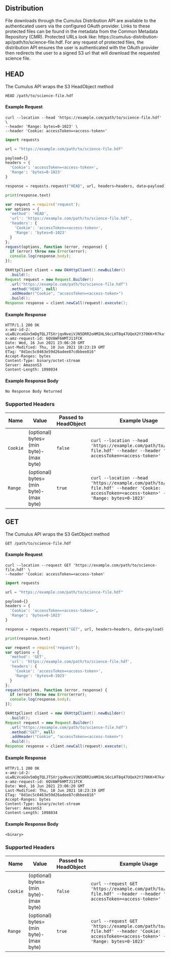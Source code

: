 ## Distribution

File downloads through the Cumulus Distribution API are available to the authenticated users via the configured OAuth provider.  Links to these protected files can be found in the metadata from the Common Metadata Repository (CMR).  Protected URLs look like: https://cumulus-distribution-api/path/to/science-file.hdf. For any request of protected files, the distribution API ensures the user is authenticated with the OAuth provider then redirects the user to a signed S3 url that will download the requested science file.


## HEAD
The Cumulus API wraps the S3 HeadObject method

```endpoint
HEAD /path/to/science-file.hdf
```

#### Example Request
```curl
curl --location --head 'https://example.com/path/to/science-file.hdf' \
--header 'Range: bytes=0-1023' \
--header 'Cookie: accessToken=<access-token>'
```

```python
import requests

url = "https://example.com/path/to/science-file.hdf"

payload={}
headers = {
  'Cookie': 'accessToken=<access-token>', 
  'Range': 'bytes=0-1023'
}

response = requests.request("HEAD", url, headers=headers, data=payload)

print(response.text)

```

```javascript
var request = require('request');
var options = {
  'method': 'HEAD',
  'url': 'https://example.com/path/to/science-file.hdf',
  'headers': {
    'Cookie': 'accessToken=<access-token>', 
    'Range': 'bytes=0-1023'
  }
};
request(options, function (error, response) {
  if (error) throw new Error(error);
  console.log(response.body);
});

```

```java
OkHttpClient client = new OkHttpClient().newBuilder()
  .build();
Request request = new Request.Builder()
  .url("https://example.com/path/to/science-file.hdf")
  .method("HEAD", null)
  .addHeader("Cookie", "accessToken=<access-token>")
  .build();
Response response = client.newCall(request).execute();

```
#### Example Response
```http
HTTP/1.1 200 OK
x-amz-id-2: uLwBLVcaGUv5mDgTQLJTSXrjqxNveiVJN5DRR2oHMIHLS6cLHT8q47UQeX2Y370KK+R7kafhmzE=
x-amz-request-id: 6QVAWF6HMTJ11FCK
Date: Wed, 16 Jun 2021 23:06:20 GMT
Last-Modified: Thu, 10 Jun 2021 18:23:19 GMT
ETag: "8d1ec5c0463e59d26adee87cdbbee816"
Accept-Ranges: bytes
Content-Type: binary/octet-stream
Server: AmazonS3
Content-Length: 1098034
```

#### Example Response Body
```http
No Response Body Returned
```

### Supported Headers
Name | Value | Passed to HeadObject | Example Usage
---|---|---|---
`Cookie` | (optional) bytes=(min byte)-(max byte) | `false` | `curl --location --head 'https://example.com/path/to/science-file.hdf' --header --header 'Cookie: accessToken=<access-token>'`
`Range` | (optional) bytes=(min byte)-(max byte) | `true` | `curl --location --head 'https://example.com/path/to/science-file.hdf' --header 'Cookie: accessToken=<access-token>' --header 'Range: bytes=0-1023'`

<!-- The full list of supported headers can be found [here](https://docs.aws.amazon.com/AmazonS3/latest/API/API_HeadObject.html) -->

## GET
The Cumulus API wraps the S3 GetObject method

```endpoint
GET /path/to/science-file.hdf
```

#### Example Request
```curl
curl --location --request GET 'https://example.com/path/to/science-file.hdf' \
--header 'Cookie: accessToken=<access-token'
```

```python
import requests

url = "https://example.com/path/to/science-file.hdf"

payload={}
headers = {
  'Cookie': 'accessToken=<access-token>', 
  'Range': 'bytes=0-1023'
}

response = requests.request("GET", url, headers=headers, data=payload)

print(response.text)

```

```javascript
var request = require('request');
var options = {
  'method': 'GET',
  'url': 'https://example.com/path/to/science-file.hdf',
  'headers': {
    'Cookie': 'accessToken=<access-token>', 
    'Range': 'bytes=0-1023'
  }
};
request(options, function (error, response) {
  if (error) throw new Error(error);
  console.log(response.body);
});

```

```java
OkHttpClient client = new OkHttpClient().newBuilder()
  .build();
Request request = new Request.Builder()
  .url("https://example.com/path/to/science-file.hdf")
  .method("GET", null)
  .addHeader("Cookie", "accessToken=<access-token>")
  .build();
Response response = client.newCall(request).execute();

```
#### Example Response
```http
HTTP/1.1 200 OK
x-amz-id-2: uLwBLVcaGUv5mDgTQLJTSXrjqxNveiVJN5DRR2oHMIHLS6cLHT8q47UQeX2Y370KK+R7kafhmzE=
x-amz-request-id: 6QVAWF6HMTJ11FCK
Date: Wed, 16 Jun 2021 23:06:20 GMT
Last-Modified: Thu, 10 Jun 2021 18:23:19 GMT
ETag: "8d1ec5c0463e59d26adee87cdbbee816"
Accept-Ranges: bytes
Content-Type: binary/octet-stream
Server: AmazonS3
Content-Length: 1098034
```
#### Example Response Body
```http
<binary>
```

### Supported Headers
Name | Value | Passed to HeadObject | Example Usage
---|---|---|---
`Cookie` | (optional) bytes=(min byte)-(max byte) | `false` | `curl --request GET 'https://example.com/path/to/science-file.hdf' --header --header 'Cookie: accessToken=<access-token>'`
`Range` | (optional) bytes=(min byte)-(max byte) | `true` | `curl --request GET 'https://example.com/path/to/science-file.hdf' --header 'Cookie: accessToken=<access-token>' --header 'Range: bytes=0-1023'`